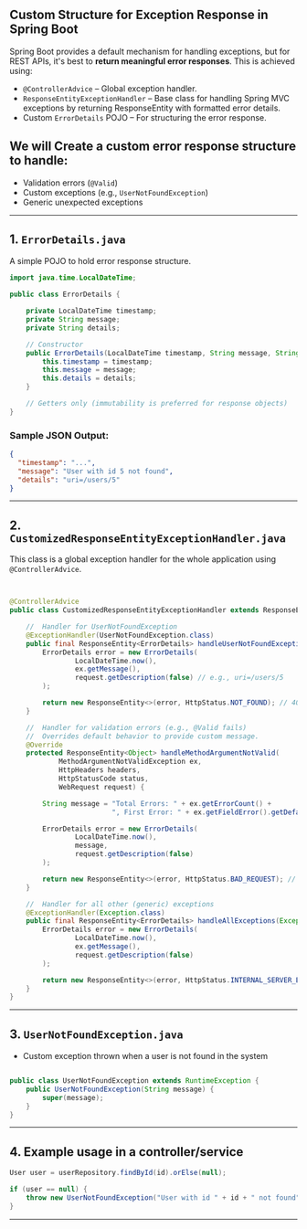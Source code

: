 ## Custom Structure for Exception Response in Spring Boot

Spring Boot provides a default mechanism for handling exceptions, but for REST APIs, it's best to **return meaningful error responses**.
This is achieved using:

* `@ControllerAdvice` – Global exception handler.
* `ResponseEntityExceptionHandler` – Base class for handling Spring MVC exceptions by returning ResponseEntity
with formatted error details.
* Custom `ErrorDetails` POJO – For structuring the error response.


## We will Create a **custom error response structure** to handle:

* Validation errors (`@Valid`)
* Custom exceptions (e.g., `UserNotFoundException`)
* Generic unexpected exceptions

---


## 1. `ErrorDetails.java`

A simple POJO to hold error response structure.

```java
import java.time.LocalDateTime;

public class ErrorDetails {

    private LocalDateTime timestamp;
    private String message;
    private String details;

    // Constructor
    public ErrorDetails(LocalDateTime timestamp, String message, String details) {
        this.timestamp = timestamp;
        this.message = message;
        this.details = details;
    }

    // Getters only (immutability is preferred for response objects)
}
```

### Sample JSON Output:

```json
{
  "timestamp": "...",
  "message": "User with id 5 not found",
  "details": "uri=/users/5"
}
```

---


##  2. `CustomizedResponseEntityExceptionHandler.java`

This class is a global exception handler for the whole application using `@ControllerAdvice`.

```java


@ControllerAdvice
public class CustomizedResponseEntityExceptionHandler extends ResponseEntityExceptionHandler {

    //  Handler for UserNotFoundException
    @ExceptionHandler(UserNotFoundException.class)
    public final ResponseEntity<ErrorDetails> handleUserNotFoundException(Exception ex, WebRequest request) {
        ErrorDetails error = new ErrorDetails(
                LocalDateTime.now(),
                ex.getMessage(),
                request.getDescription(false) // e.g., uri=/users/5
        );

        return new ResponseEntity<>(error, HttpStatus.NOT_FOUND); // 404
    }

    //  Handler for validation errors (e.g., @Valid fails)
    //  Overrides default behavior to provide custom message.
    @Override
    protected ResponseEntity<Object> handleMethodArgumentNotValid(
            MethodArgumentNotValidException ex,
            HttpHeaders headers,
            HttpStatusCode status,
            WebRequest request) {

        String message = "Total Errors: " + ex.getErrorCount() +
                         ", First Error: " + ex.getFieldError().getDefaultMessage();

        ErrorDetails error = new ErrorDetails(
                LocalDateTime.now(),
                message,
                request.getDescription(false)
        );

        return new ResponseEntity<>(error, HttpStatus.BAD_REQUEST); // 400
    }

    //  Handler for all other (generic) exceptions
    @ExceptionHandler(Exception.class)
    public final ResponseEntity<ErrorDetails> handleAllExceptions(Exception ex, WebRequest request) {
        ErrorDetails error = new ErrorDetails(
                LocalDateTime.now(),
                ex.getMessage(),
                request.getDescription(false)
        );

        return new ResponseEntity<>(error, HttpStatus.INTERNAL_SERVER_ERROR); // 500
    }
}
```

---



## 3. `UserNotFoundException.java`

* Custom exception thrown when a user is not found in the system

```java

public class UserNotFoundException extends RuntimeException {
    public UserNotFoundException(String message) {
        super(message);
    }
}
```

---

## 4. Example usage in a controller/service

```java
User user = userRepository.findById(id).orElse(null);

if (user == null) {
    throw new UserNotFoundException("User with id " + id + " not found");
}
```

---


